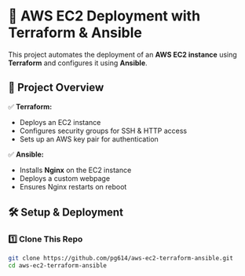 # 🚀 AWS EC2 Deployment with Terraform & Ansible

This project automates the deployment of an **AWS EC2 instance** using **Terraform** and configures it using **Ansible**.

## 📌 Project Overview

✅ **Terraform:**  
- Deploys an EC2 instance  
- Configures security groups for SSH & HTTP access  
- Sets up an AWS key pair for authentication  

✅ **Ansible:**  
- Installs **Nginx** on the EC2 instance  
- Deploys a custom webpage  
- Ensures Nginx restarts on reboot  

## 🛠️ Setup & Deployment

### 1️⃣ **Clone This Repo**
```bash
git clone https://github.com/pg614/aws-ec2-terraform-ansible.git
cd aws-ec2-terraform-ansible
